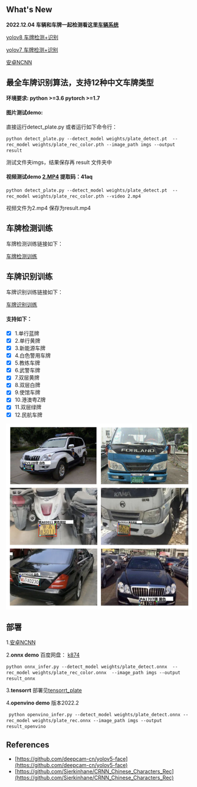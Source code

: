 ## What's New

**2022.12.04 车辆和车牌一起检测看这里[车辆系统](https://github.com/we0091234/Car_recognition)**

[yolov8 车牌检测+识别](https://github.com/we0091234/yolov8-plate)

[yolov7 车牌检测+识别](https://github.com/we0091234/yolov7_plate)

[安卓NCNN](https://github.com/Ayers-github/Chinese-License-Plate-Recognition)



## **最全车牌识别算法，支持12种中文车牌类型**

**环境要求: python >=3.6  pytorch >=1.7**

#### **图片测试demo:**

直接运行detect_plate.py 或者运行如下命令行：

```
python detect_plate.py --detect_model weights/plate_detect.pt  --rec_model weights/plate_rec_color.pth --image_path imgs --output result
```

测试文件夹imgs，结果保存再 result 文件夹中

#### 视频测试demo  [2.MP4](https://pan.baidu.com/s/1O1sT8hCEwJZmVScDwBHgOg)  提取码：41aq

```
python detect_plate.py --detect_model weights/plate_detect.pt  --rec_model weights/plate_rec_color.pth --video 2.mp4
```

视频文件为2.mp4  保存为result.mp4

## **车牌检测训练**

车牌检测训练链接如下：

[车牌检测训练](https://github.com/we0091234/Chinese_license_plate_detection_recognition/tree/main/readme)

## **车牌识别训练**

车牌识别训练链接如下：

[车牌识别训练](https://github.com/we0091234/crnn_plate_recognition)

#### **支持如下：**

- [X] 1.单行蓝牌
- [X] 2.单行黄牌
- [X] 3.新能源车牌
- [X] 4.白色警用车牌
- [X] 5.教练车牌
- [X] 6.武警车牌
- [X] 7.双层黄牌
- [X] 8.双层白牌
- [X] 9.使馆车牌
- [X] 10.港澳粤Z牌
- [X] 11.双层绿牌
- [X] 12.民航车牌

![Image ](image/README/test_1.jpg)

## 部署

1.[安卓NCNN](https://github.com/Ayers-github/Chinese-License-Plate-Recognition)

2.**onnx demo** 百度网盘： [k874](https://pan.baidu.com/s/1K3L3xubd6pXIreAydvUm4g)

```
python onnx_infer.py --detect_model weights/plate_detect.onnx  --rec_model weights/plate_rec_color.onnx  --image_path imgs --output result_onnx
```

3.**tensorrt** 部署见[tensorrt_plate](https://github.com/we0091234/chinese_plate_tensorrt)

4.**openvino demo** 版本2022.2

```
 python openvino_infer.py --detect_model weights/plate_detect.onnx --rec_model weights/plate_rec.onnx --image_path imgs --output result_openvino
```

## References

* [https://github.com/deepcam-cn/yolov5-face](https://github.com/deepcam-cn/yolov5-face)
* [https://github.com/Sierkinhane/CRNN_Chinese_Characters_Rec](https://github.com/Sierkinhane/CRNN_Chinese_Characters_Rec)



